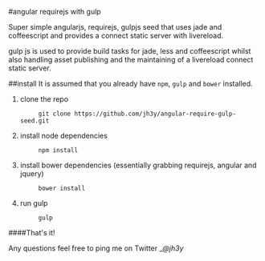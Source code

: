 #angular requirejs with gulp

Super simple angularjs, requirejs, gulpjs seed that uses jade and coffeescript and provides a connect static server with livereload.

gulp js is used to provide build tasks for jade, less and coffeescript whilst also handling asset publishing and the maintaining of a livereload connect static server.

##install
It is assumed that you already have `npm`, `gulp` and `bower` installed.
	
1. clone the repo

			git clone https://github.com/jh3y/angular-require-gulp-seed.git	

2. install node dependencies

			npm install

3. install bower dependencies (essentially grabbing requirejs, angular and jquery)

			bower install

4. run gulp

			gulp
			

####That's it!

Any questions feel free to ping me on Twitter __@_jh3y__
